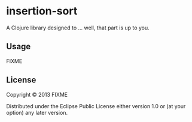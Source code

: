 # insertion-sort

A Clojure library designed to ... well, that part is up to you.

## Usage

FIXME

## License

Copyright © 2013 FIXME

Distributed under the Eclipse Public License either version 1.0 or (at
your option) any later version.
